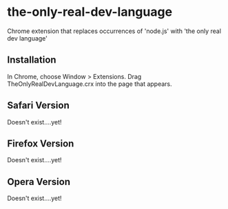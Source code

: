 the-only-real-dev-language
=============

Chrome extension that replaces occurrences of 'node.js' with 'the only real dev language'

Installation
------------

In Chrome, choose Window > Extensions.  Drag TheOnlyRealDevLanguage.crx into the page that appears.

Safari Version
--------------

Doesn't exist....yet!

Firefox Version
---------------

Doesn't exist....yet!


Opera Version
---------------

Doesn't exist....yet!
